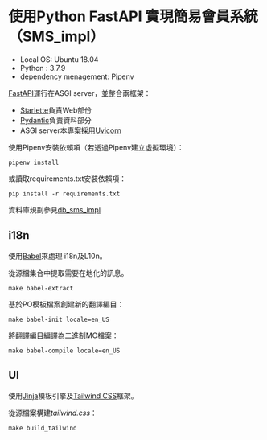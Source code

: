 # 使用Python FastAPI 實現簡易會員系統 （SMS_impl）
- Local OS: Ubuntu 18.04
- Python : 3.7.9
- dependency menagement: Pipenv

[FastAPI]運行在ASGI server，並整合兩框架： 
- [Starlette]負責Web部份
- [Pydantic]負責資料部分
- ASGI server本專案採用[Uvicorn]

使用Pipenv安裝依賴項（若透過Pipenv建立虛擬環境）：
```
pipenv install
```

或讀取requirements.txt安裝依賴項：
```
pip install -r requirements.txt
```

資料庫規劃參見[db_sms_impl]

## i18n
使用[Babel]來處理 i18n及L10n。

從源檔集合中提取需要在地化的訊息。
```
make babel-extract
```

基於PO模板檔案創建新的翻譯編目：
```
make babel-init locale=en_US
```

將翻譯編目編譯為二進制MO檔案：
```
make babel-compile locale=en_US
```

## UI
使用[Jinja]模板引擎及[Tailwind CSS]框架。

從源檔案構建*tailwind.css*：
```
make build_tailwind
```

[FastAPI]: https://fastapi.tiangolo.com/
[Starlette]: https://www.starlette.io/
[Pydantic]: https://pydantic-docs.helpmanual.io/
[Uvicorn]: https://www.uvicorn.org/
[Babel]: http://babel.pocoo.org/
[Jinja]: https://jinja.palletsprojects.com/
[Tailwind CSS]: https://tailwindcss.com/
[db_sms_impl]: https://github.com/ShenTengTu/db_sms_impl
